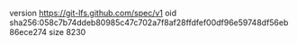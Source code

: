version https://git-lfs.github.com/spec/v1
oid sha256:058c7b74ddeb80985c47c702a7f8af28ffdfef00df96e59748df56eb86ece274
size 8230
